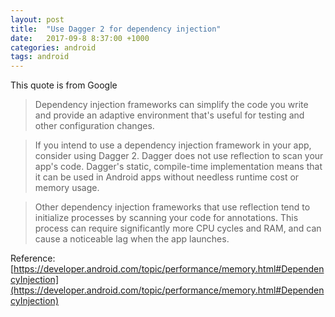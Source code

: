 ```yaml
---
layout: post
title:  "Use Dagger 2 for dependency injection"
date:   2017-09-8 8:37:00 +1000
categories: android
tags: android
---
```


This quote is from Google
>Dependency injection frameworks can simplify the code you write and provide an adaptive environment that's useful for testing and other configuration changes.

>If you intend to use a dependency injection framework in your app, consider using Dagger 2. Dagger does not use reflection to scan your app's code. Dagger's static, compile-time implementation means that it can be used in Android apps without needless runtime cost or memory usage.

>Other dependency injection frameworks that use reflection tend to initialize processes by scanning your code for annotations. This process can require significantly more CPU cycles and RAM, and can cause a noticeable lag when the app launches.

Reference:
[https://developer.android.com/topic/performance/memory.html#DependencyInjection](https://developer.android.com/topic/performance/memory.html#DependencyInjection)

